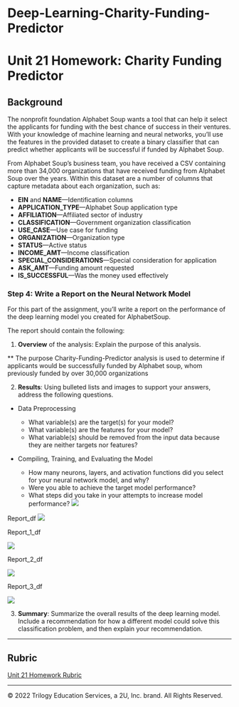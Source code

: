 # Deep-Learning-Charity-Funding-Predictor
# Unit 21 Homework: Charity Funding Predictor

## Background

The nonprofit foundation Alphabet Soup wants a tool that can help it select the applicants for funding with the best chance of success in their ventures. With your knowledge of machine learning and neural networks, you’ll use the features in the provided dataset to create a binary classifier that can predict whether applicants will be successful if funded by Alphabet Soup.

From Alphabet Soup’s business team, you have received a CSV containing more than 34,000 organizations that have received funding from Alphabet Soup over the years. Within this dataset are a number of columns that capture metadata about each organization, such as:

* **EIN** and **NAME**—Identification columns
* **APPLICATION_TYPE**—Alphabet Soup application type
* **AFFILIATION**—Affiliated sector of industry
* **CLASSIFICATION**—Government organization classification
* **USE_CASE**—Use case for funding
* **ORGANIZATION**—Organization type
* **STATUS**—Active status
* **INCOME_AMT**—Income classification
* **SPECIAL_CONSIDERATIONS**—Special consideration for application
* **ASK_AMT**—Funding amount requested
* **IS_SUCCESSFUL**—Was the money used effectively


### Step 4: Write a Report on the Neural Network Model

For this part of the assignment, you’ll write a report on the performance of the deep learning model you created for AlphabetSoup.

The report should contain the following:

1. **Overview** of the analysis: Explain the purpose of this analysis.

** The purpose Charity-Funding-Predictor analysis is used to determine if applicants would be successfully funded by Alphabet soup, whom previously funded by over 30,000 organizations 

2. **Results**: Using bulleted lists and images to support your answers, address the following questions.

  * Data Preprocessing
    * What variable(s) are the target(s) for your model?
    * What variable(s) are the features for your model?
    * What variable(s) should be removed from the input data because they are neither targets nor features?
  
* Compiling, Training, and Evaluating the Model
    * How many neurons, layers, and activation functions did you select for your neural network model, and why?
    * Were you able to achieve the target model performance?
    * What steps did you take in your attempts to increase model performance?
![](https://github.com/HanaTafesse/Deep-Learning-Charity-Funding-Predictor/blob/main/Resources/image/2022-08-27%20(6).png)

Report_df
![](https://github.com/HanaTafesse/Deep-Learning-Charity-Funding-Predictor/blob/main/Resources/image/Report_df.png)

Report_1_df

![](https://github.com/HanaTafesse/Deep-Learning-Charity-Funding-Predictor/blob/main/Resources/image/Report_1_df.png)

Report_2_df

![](https://github.com/HanaTafesse/Deep-Learning-Charity-Funding-Predictor/blob/main/Resources/image/Report_2_df.png)

Report_3_df

![](https://github.com/HanaTafesse/Deep-Learning-Charity-Funding-Predictor/blob/main/Resources/image/Report_3_df.png)

3. **Summary**: Summarize the overall results of the deep learning model. Include a recommendation for how a different model could solve this classification problem, and then explain your recommendation.

- - -

## Rubric

[Unit 21 Homework Rubric](https://docs.google.com/document/d/1SLOROX0lqZwa1ms-iRbHMQr1QSsMT2k0boO9YpFBnHA/edit?usp=sharing)

- - - 

© 2022 Trilogy Education Services, a 2U, Inc. brand. All Rights Reserved.	

